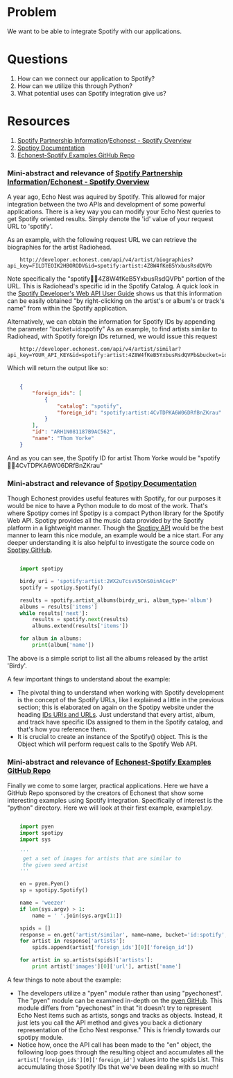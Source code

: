 # Problem #
We want to be able to integrate Spotify with our applications.

# Questions #
1. How can we connect our application to Spotify?
2. How can we utilize this through Python?
3. What potential uses can Spotify integration give us?

# Resources #
1. [Spotify Partnership Information]/[Echonest - Spotify Overview]
2. [Spotipy Documentation]
3. [Echonest-Spotify Examples GitHub Repo]

### Mini-abstract and relevance of [Spotify Partnership Information]/[Echonest - Spotify Overview]  ###

A year ago, Echo Nest was aquired by Spotify. This allowed for major integration between the two APIs and development of some powerful applications. There is a key way you can modify your Echo Nest queries to get Spotify oriented results. Simply denote the 'id' value of your request URL to 'spotify'.

As an example, with the following request URL we can retrieve the biographies for the artist Radiohead.

```
    http://developer.echonest.com/api/v4/artist/biographies?api_key=FILDTEOIK2HBORODV&id=spotify:artist:4Z8W4fKeB5YxbusRsdQVPb
```

Note specifically the "spotify:artist:4Z8W4fKeB5YxbusRsdQVPb" portion of the URL. This is Radiohead's specific id in the Spotify Catalog. A quick look in the [Spotify Developer's Web API User Guide] shows us that this information can be easily obtained "by right-clicking on the artist's or album's or track's name" from within the Spotify application.

Alternatively, we can obtain the information for Spotify IDs by appending the parameter "bucket=id:spotify" As an example, to find artists similar to Radiohead, with Spotify foreign IDs returned, we would issue this request

```
    http://developer.echonest.com/api/v4/artist/similar?api_key=YOUR_API_KEY&id=spotify:artist:4Z8W4fKeB5YxbusRsdQVPb&bucket=id:spotify
```

Which will return the output like so:

```json

    {
        "foreign_ids": [
            {
                "catalog": "spotify",
                "foreign_id": "spotify:artist:4CvTDPKA6W06DRfBnZKrau"
            }
        ],
        "id": "ARH1N081187B9AC562",
        "name": "Thom Yorke"
    }
```

And as you can see, the Spotify ID for artist Thom Yorke would be "spotify:artist:4CvTDPKA6W06DRfBnZKrau"

### Mini-abstract and relevance of [Spotipy Documentation] ###

Though Echonest provides useful features with Spotify, for our purposes it would be nice to have a Python module to do most of the work. That's where Spotipy comes in! Spotipy is a compact Python library for the Spotify Web API. Spotipy provides all the music data provided by the Spotify platform in a lightweight manner. Though the [Spotipy API] would be the best manner to learn this nice module, an example would be a nice start. For any deeper understanding it is also helpful to investigate the source code on [Spotipy GitHub].

```python

    import spotipy

    birdy_uri = 'spotify:artist:2WX2uTcsvV5OnS0inACecP'
    spotify = spotipy.Spotify()

    results = spotify.artist_albums(birdy_uri, album_type='album')
    albums = results['items']
    while results['next']:
        results = spotify.next(results)
        albums.extend(results['items'])

    for album in albums:
        print(album['name'])
```

The above is a simple script to list all the albums released by the artist 'Birdy'.

A few important things to understand about the example:

* The pivotal thing to understand when working with Spotify development is the concept of the Spotify URLs, like I explained a little in the previous section; this is elaborated on again on the Spotipy website under the heading [IDs URIs and URLs]. Just understand that every artist, album, and track have specific IDs assigned to them in the Spotify catalog, and that's how you reference them.
* It is crucial to create an instance of the Spotify() object. This is the Object which will perform request calls to the Spotify Web API.

### Mini-abstract and relevance of [Echonest-Spotify Examples GitHub Repo] ###

Finally we come to some larger, practical applications. Here we have a GitHub Repo sponsored by the creators of Echonest that show some interesting examples using Spotify integration. Specifically of interest is the "python" directory. Here we will look at their first example, example1.py.

```python

    import pyen
    import spotipy
    import sys

    '''
     get a set of images for artists that are similar to
     the given seed artist
    '''

    en = pyen.Pyen()
    sp = spotipy.Spotify()

    name = 'weezer'
    if len(sys.argv) > 1:
        name = ' '.join(sys.argv[1:])

    spids = []
    response = en.get('artist/similar', name=name, bucket='id:spotify', limit=True)
    for artist in response['artists']:
        spids.append(artist['foreign_ids'][0]['foreign_id'])

    for artist in sp.artists(spids)['artists']:
        print artist['images'][0]['url'], artist['name']
```

A few things to note about the example:

* The developers utilize a "pyen" module rather than using "pyechonest". The "pyen" module can be examined in-depth on the [pyen GitHub]. This module differs from "pyechonest" in that "it doesn't try to represent Echo Nest items such as artists, songs and tracks as objects. Instead, it just lets you call the API method and gives you back a dictionary representation of the Echo Nest response." This is friendly towards our spotipy module.
* Notice how, once the API call has been made to the "en" object, the following loop goes through the resulting object and accumulates all the ```artist['foreign_ids'][0]['foreign_id']``` values into the spids List. This accumulating those Spotify IDs that we've been dealing with so much!


[Spotify Partnership Information]:http://developer.echonest.com/sandbox/spotify.html
[Echonest - Spotify Overview]:http://static.echonest.com/enspex/
[Spotify Developer's Web API User Guide]:https://developer.spotify.com/web-api/user-guide/
[Spotipy Documentation]:http://spotipy.readthedocs.org/en/latest/#
[Spotipy API]:http://spotipy.readthedocs.org/en/latest/#api-reference
[Spotipy GitHub]:https://github.com/plamere/spotipy/tree/master/spotipy
[IDs URIs and URLs]:http://spotipy.readthedocs.org/en/latest/#ids-uris-and-urls
[Echonest-Spotify Examples GitHub Repo]:https://github.com/plamere/enspex
[pyen GitHub]:https://github.com/plamere/pyen